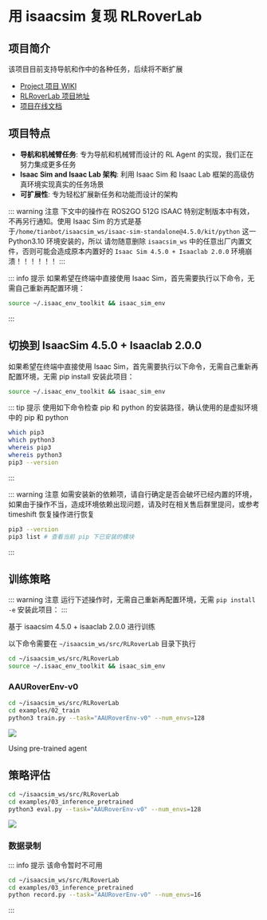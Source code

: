 # 用 isaacsim 复现 RLRoverLab

## 项目简介

该项目目前支持导航和作中的各种任务，后续将不断扩展

- [Project 项目 WIKI](https://github.com/abmoRobotics/RLRoverLab/wiki/Development#step-2-add-the-asset-files)
- [RLRoverLab 项目地址](https://github.com/abmoRobotics/RLRoverLab)
- [项目在线文档](https://abmorobotics.github.io/RLRoverLab/examples/examples.html)

## 项目特点

- **导航和机械臂任务**: 专为导航和机械臂而设计的 RL Agent 的实现，我们正在努力集成更多任务
- **Isaac Sim and Isaac Lab 架构**: 利用 Isaac Sim 和 Isaac Lab 框架的高级仿真环境实现真实的任务场景
- **可扩展性**: 专为轻松扩展新任务和功能而设计的架构

::: warning 注意
下文中的操作在 ROS2GO 512G ISAAC 特别定制版本中有效，不再另行通知。使用 Isaac Sim 的方式是基于`/home/tianbot/isaacsim_ws/isaac-sim-standalone@4.5.0/kit/python` 这一 Python3.10 环境安装的，所以
请勿随意删除 `isaacsim_ws` 中的任意出厂内置文件，否则可能会造成原本内置好的 `Isaac Sim 4.5.0 + Isaaclab 2.0.0` 环境崩溃！！！！！！
:::

::: info 提示
如果希望在终端中直接使用 Isaac Sim，首先需要执行以下命令，无需自己重新再配置环境：
```bash
source ~/.isaac_env_toolkit && isaac_sim_env
```
:::

## 切换到 IsaacSim 4.5.0 + Isaaclab 2.0.0

如果希望在终端中直接使用 Isaac Sim，首先需要执行以下命令，无需自己重新再配置环境，无需 pip install 安装此项目：
```bash
source ~/.isaac_env_toolkit && isaac_sim_env
```

::: tip 提示
使用如下命令检查 pip 和 python 的安装路径，确认使用的是虚拟环境中的 pip 和 python
```bash
which pip3
which python3
whereis pip3
whereis python3
pip3 --version
```
:::

::: warning 注意
如需安装新的依赖项，请自行确定是否会破坏已经内置的环境，如果由于操作不当，造成环境依赖出现问题，请及时在相关售后群里提问，或参考 timeshift 恢复操作进行恢复
```bash
pip3 --version
pip3 list # 查看当前 pip 下已安装的模块
```
:::

## 训练策略

::: warning 注意
运行下述操作时，无需自己重新再配置环境，无需 `pip install -e` 安装此项目：
:::

基于 isaacsim 4.5.0 + isaaclab 2.0.0 进行训练

以下命令需要在 `~/isaacsim_ws/src/RLRoverLab` 目录下执行

```bash
cd ~/isaacsim_ws/src/RLRoverLab
source ~/.isaac_env_toolkit && isaac_sim_env
```

### AAURoverEnv-v0
```bash
cd ~/isaacsim_ws/src/RLRoverLab
cd examples/02_train
python3 train.py --task="AAURoverEnv-v0" --num_envs=128
```

![](https://tianbot-pic.oss-cn-beijing.aliyuncs.com/tianbot-pic/Tianbot-Doc/isaacsim_rlroverlab_train.png)

Using pre-trained agent

## 策略评估

```bash
cd ~/isaacsim_ws/src/RLRoverLab
cd examples/03_inference_pretrained
python3 eval.py --task="AAURoverEnv-v0" --num_envs=128
```

![](https://tianbot-pic.oss-cn-beijing.aliyuncs.com/tianbot-pic/Tianbot-Doc/isaacsim_rlroverlab_eval.png)


### 数据录制

::: info 提示
该命令暂时不可用

```bash
cd ~/isaacsim_ws/src/RLRoverLab
cd examples/03_inference_pretrained
python record.py --task="AAURoverEnv-v0" --num_envs=16
```
:::
